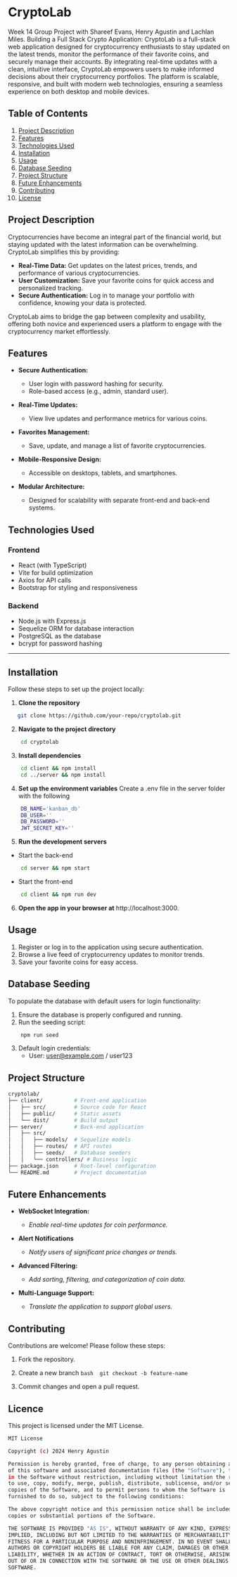 # **CryptoLab**
Week 14 Group Project with Shareef Evans, Henry Agustin and Lachlan Miles. Building a Full Stack Crypto Application: CryptoLab is a full-stack web application designed for cryptocurrency enthusiasts to stay updated on the latest trends, monitor the performance of their favorite coins, and securely manage their accounts. By integrating real-time updates with a clean, intuitive interface, CryptoLab empowers users to make informed decisions about their cryptocurrency portfolios. The platform is scalable, responsive, and built with modern web technologies, ensuring a seamless experience on both desktop and mobile devices.

## **Table of Contents**

1. [Project Description](#project-description)
2. [Features](#features)
3. [Technologies Used](#technologies-used)
4. [Installation](#installation)
5. [Usage](#usage)
6. [Database Seeding](#database-seeding)
7. [Project Structure](#project-structure)
8. [Future Enhancements](#future-enhancements)
9. [Contributing](#contributing)
10. [License](#license)

## **Project Description**

Cryptocurrencies have become an integral part of the financial world, but staying updated with the latest information can be overwhelming. CryptoLab simplifies this by providing:
- **Real-Time Data:** Get updates on the latest prices, trends, and performance of various cryptocurrencies.
- **User Customization:** Save your favorite coins for quick access and personalized tracking.
- **Secure Authentication:** Log in to manage your portfolio with confidence, knowing your data is protected.

CryptoLab aims to bridge the gap between complexity and usability, offering both novice and experienced users a platform to engage with the cryptocurrency market effortlessly.

## **Features**

- **Secure Authentication:** 
  - User login with password hashing for security.
  - Role-based access (e.g., admin, standard user).

- **Real-Time Updates:**
  - View live updates and performance metrics for various coins.

- **Favorites Management:**
  - Save, update, and manage a list of favorite cryptocurrencies.

- **Mobile-Responsive Design:**
  - Accessible on desktops, tablets, and smartphones.

- **Modular Architecture:**
  - Designed for scalability with separate front-end and back-end systems.



## **Technologies Used**

### **Frontend**
- React (with TypeScript)
- Vite for build optimization
- Axios for API calls
- Bootstrap for styling and responsiveness

### **Backend**
- Node.js with Express.js
- Sequelize ORM for database interaction
- PostgreSQL as the database
- bcrypt for password hashing

---

## **Installation**

Follow these steps to set up the project locally:

1. **Clone the repository**
```bash
   git clone https://github.com/your-repo/cryptolab.git
```

2. **Navigate to the project directory**
```bash
    cd cryptolab
```

3. **Install dependencies**
```bash
    cd client && npm install
    cd ../server && npm install
```

4. **Set up the environment variables**
Create a .env file in the server folder with the following
```bash
    DB_NAME='kanban_db'
    DB_USER=''
    DB_PASSWORD=''
    JWT_SECRET_KEY=''
```

5. **Run the development servers**
- Start the back-end
```bash
    cd server && npm start
```
- Start the front-end
```bash
    cd client && npm run dev
```

6. **Open the app in your browser at** http://localhost:3000.

## Usage
1. Register or log in to the application using secure authentication.
2. Browse a live feed of cryptocurrency updates to monitor trends.
3. Save your favorite coins for easy access.

## **Database Seeding**
To populate the database with default users for login functionality:

1. Ensure the database is properly configured and running.
2. Run the seeding script:
```bash
    npm run seed
```
3. Default login credentials:
    - User: user@example.com / user123

## Project Structure
```bash
cryptolab/
├── client/          # Front-end application
│   ├── src/         # Source code for React
│   ├── public/      # Static assets
│   └── dist/        # Build output
├── server/          # Back-end application
│   ├── src/
│   │   ├── models/  # Sequelize models
│   │   ├── routes/  # API routes
│   │   ├── seeds/   # Database seeders
│   │   └── controllers/ # Business logic
├── package.json     # Root-level configuration
└── README.md        # Project documentation
```

## Futere Enhancements
- **WebSocket Integration:**
    - *Enable real-time updates for coin performance.*

- **Alert Notifications**
    - *Notify users of significant price changes or trends.*

- **Advanced Filtering:**
    - *Add sorting, filtering, and categorization of coin data.*

- **Multi-Language Support:**
    - *Translate the application to support global users.*

## **Contributing**
Contributions are welcome! Please follow these steps:
1. Fork the repository.
    
2. Create a new branch
  ```bash  git checkout -b feature-name ```
    
3. Commit changes and open a pull request.

## **Licence**
This project is licensed under the MIT License.
```bash
MIT License

Copyright (c) 2024 Henry Agustin

Permission is hereby granted, free of charge, to any person obtaining a copy
of this software and associated documentation files (the "Software"), to deal
in the Software without restriction, including without limitation the rights
to use, copy, modify, merge, publish, distribute, sublicense, and/or sell
copies of the Software, and to permit persons to whom the Software is
furnished to do so, subject to the following conditions:

The above copyright notice and this permission notice shall be included in all
copies or substantial portions of the Software.

THE SOFTWARE IS PROVIDED "AS IS", WITHOUT WARRANTY OF ANY KIND, EXPRESS OR
IMPLIED, INCLUDING BUT NOT LIMITED TO THE WARRANTIES OF MERCHANTABILITY,
FITNESS FOR A PARTICULAR PURPOSE AND NONINFRINGEMENT. IN NO EVENT SHALL THE
AUTHORS OR COPYRIGHT HOLDERS BE LIABLE FOR ANY CLAIM, DAMAGES OR OTHER
LIABILITY, WHETHER IN AN ACTION OF CONTRACT, TORT OR OTHERWISE, ARISING FROM,
OUT OF OR IN CONNECTION WITH THE SOFTWARE OR THE USE OR OTHER DEALINGS IN THE
SOFTWARE.
```
